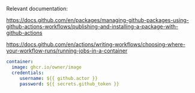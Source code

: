 Relevant documentation:

https://docs.github.com/en/packages/managing-github-packages-using-github-actions-workflows/publishing-and-installing-a-package-with-github-actions

https://docs.github.com/en/actions/writing-workflows/choosing-where-your-workflow-runs/running-jobs-in-a-container
```yaml
container:
  image: ghcr.io/owner/image
  credentials:
     username: ${{ github.actor }}
     password: ${{ secrets.github_token }}
```
